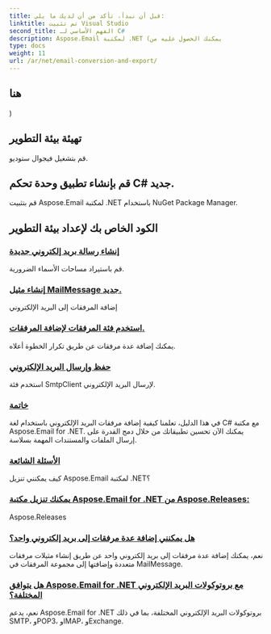 ```yaml
---
title: قبل أن نبدأ، تأكد من أن لديك ما يلي:
linktitle: تم تثبيت Visual Studio
second_title: الفهم الأساسي لـ C#
description: Aspose.Email لمكتبة .NET (يمكنك الحصول عليه من
type: docs
weight: 11
url: /ar/net/email-conversion-and-export/
---
```


## هنا

)

## تهيئة بيئة التطوير

قم بتشغيل فيجوال ستوديو.

## قم بإنشاء تطبيق وحدة تحكم C# جديد.

قم بتثبيت Aspose.Email لمكتبة .NET باستخدام NuGet Package Manager.

## الكود الخاص بك لإعداد بيئة التطوير
### [إنشاء رسالة بريد إلكتروني جديدة](./customizing-mhtml-conversion-csharp-implementation/)
قم باستيراد مساحات الأسماء الضرورية.
### [إنشاء مثيل MailMessage جديد.](./effortless-email-export-to-eml-using-csharp/)
إضافة المرفقات إلى البريد الإلكتروني
### [استخدم فئة المرفقات لإضافة المرفقات.](./converting-email-to-mht-with-timezone-in-csharp/)
يمكنك إضافة عدة مرفقات عن طريق تكرار الخطوة أعلاه.
### [حفظ وإرسال البريد الإلكتروني](./eml-file-handling-load-and-save-operations-in-csharp/)
استخدم فئة SmtpClient لإرسال البريد الإلكتروني.
### [خاتمة](./converting-eml-to-msg-format-using-csharp/)
في هذا الدليل، تعلمنا كيفية إضافة مرفقات البريد الإلكتروني باستخدام لغة C# مع مكتبة Aspose.Email for .NET. يمكنك الآن تحسين تطبيقاتك من خلال دمج القدرة على إرسال الملفات والمستندات المهمة بسلاسة.
### [الأسئلة الشائعة](./csharp-guide-saving-email-as-mhtml-file/)
كيف يمكنني تنزيل Aspose.Email لمكتبة .NET؟
### [ يمكنك تنزيل مكتبة Aspose.Email for .NET من Aspose.Releases:](./draft-message-handling-in-csharp-saving-email-as-draft/)
Aspose.Releases
### [هل يمكنني إضافة عدة مرفقات إلى بريد إلكتروني واحد؟](./creating-html-email-files-using-csharp-save-as-html/)
نعم، يمكنك إضافة عدة مرفقات إلى بريد إلكتروني واحد عن طريق إنشاء مثيلات مرفقات متعددة وإضافتها إلى مجموعة المرفقات في MailMessage.
### [هل يتوافق Aspose.Email for .NET مع بروتوكولات البريد الإلكتروني المختلفة؟](./generating-oft-files-from-messages-csharp-tutorial/)
نعم، يدعم Aspose.Email for .NET بروتوكولات البريد الإلكتروني المختلفة، بما في ذلك SMTP، وPOP3، وIMAP، وExchange.